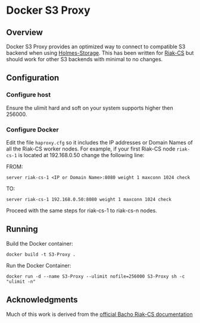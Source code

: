 # Docker S3 Proxy

## Overview
Docker S3 Proxy provides an optimized way to connect to compatible S3 backend when using [Holmes-Storage](https://github.com/HolmesProcessing/Holmes-Storage). This has been written for [Riak-CS](http://docs.basho.com/riak/cs/2.1.1/) but should work for other S3 backends with minimal to no changes.

## Configuration

### Configure host
Ensure the ulimit hard and soft on your system supports higher then 256000.

### Configure Docker
Edit the file `haproxy.cfg` so it includes the IP addresses or Domain Names of all the Riak-CS worker nodes. For example, if your first Riak-CS node `riak-cs-1` is located at 192.168.0.50 change the following line:

FROM:

```
server riak-cs-1 <IP or Domain Name>:8080 weight 1 maxconn 1024 check
```

TO:
```
server riak-cs-1 192.168.0.50:8080 weight 1 maxconn 1024 check
```

Proceed with the same steps for riak-cs-1 to riak-cs-n nodes.

## Running
Build the Docker container:
```
docker build -t S3-Proxy .
```

Run the Docker Container:
```
docker run -d --name S3-Proxy --ulimit nofile=256000 S3-Proxy sh -c "ulimit -n"
```

## Acknowledgments
Much of this work is derived from the [official Bacho Riak-CS documentation](http://docs.basho.com/riak/cs/2.1.1/cookbooks/configuration/load-balancing-proxy/)

